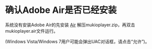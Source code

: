 # 确认Adobe Air是否已经安装 #

系统没有安装Adobe Air的先安装 [Air](http://get.adobe.com/air/)
解压mukioplayer.zip，再双击mukioplayer.air文件运行。

(Windows Vista/Windows 7用户可能会弹出UAC对话框，请点击“允许”)。